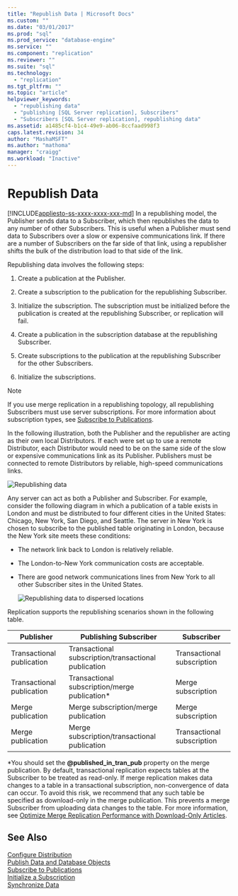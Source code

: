 ```yaml
---
title: "Republish Data | Microsoft Docs"
ms.custom: ""
ms.date: "03/01/2017"
ms.prod: "sql"
ms.prod_service: "database-engine"
ms.service: ""
ms.component: "replication"
ms.reviewer: ""
ms.suite: "sql"
ms.technology: 
  - "replication"
ms.tgt_pltfrm: ""
ms.topic: "article"
helpviewer_keywords: 
  - "republishing data"
  - "publishing [SQL Server replication], Subscribers"
  - "Subscribers [SQL Server replication], republishing data"
ms.assetid: a1485cf4-b1c4-49e9-ab06-8ccfaad998f3
caps.latest.revision: 34
author: "MashaMSFT"
ms.author: "mathoma"
manager: "craigg"
ms.workload: "Inactive"
---
```

# Republish Data
[!INCLUDE[appliesto-ss-xxxx-xxxx-xxx-md](../../includes/appliesto-ss-xxxx-xxxx-xxx-md.md)]
  In a republishing model, the Publisher sends data to a Subscriber, which then republishes the data to any number of other Subscribers. This is useful when a Publisher must send data to Subscribers over a slow or expensive communications link. If there are a number of Subscribers on the far side of that link, using a republisher shifts the bulk of the distribution load to that side of the link.  
  
 Republishing data involves the following steps:  
  
1.  Create a publication at the Publisher.  
  
2.  Create a subscription to the publication for the republishing Subscriber.  
  
3.  Initialize the subscription. The subscription must be initialized before the publication is created at the republishing Subscriber, or replication will fail.  
  
4.  Create a publication in the subscription database at the republishing Subscriber.  
  
5.  Create subscriptions to the publication at the republishing Subscriber for the other Subscribers.  
  
6.  Initialize the subscriptions.  
  
> [!NOTE]  
>  If you use merge replication in a republishing topology, all republishing Subscribers must use server subscriptions. For more information about subscription types, see [Subscribe to Publications](../../relational-databases/replication/subscribe-to-publications.md).  
  
 In the following illustration, both the Publisher and the republisher are acting as their own local Distributors. If each were set up to use a remote Distributor, each Distributor would need to be on the same side of the slow or expensive communications link as its Publisher. Publishers must be connected to remote Distributors by reliable, high-speed communications links.  
  
 ![Republishing data](../../relational-databases/replication/media/repl-06a.gif "Republishing data")  
  
 Any server can act as both a Publisher and Subscriber. For example, consider the following diagram in which a publication of a table exists in London and must be distributed to four different cities in the United States: Chicago, New York, San Diego, and Seattle. The server in New York is chosen to subscribe to the published table originating in London, because the New York site meets these conditions:  
  
-   The network link back to London is relatively reliable.  
  
-   The London-to-New York communication costs are acceptable.  
  
-   There are good network communications lines from New York to all other Subscriber sites in the United States.  
  
     ![Republishing data to dispersed locations](../../relational-databases/replication/media/repl-06.gif "Republishing data to dispersed locations")  
  
 Replication supports the republishing scenarios shown in the following table.  
  
|Publisher|Publishing Subscriber|Subscriber|  
|---------------|---------------------------|----------------|  
|Transactional publication|Transactional subscription/transactional publication|Transactional subscription|  
|Transactional publication|Transactional subscription/merge publication*|Merge subscription|  
|Merge publication|Merge subscription/merge publication|Merge subscription|  
|Merge publication|Merge subscription/transactional publication|Transactional subscription|  
  
 \*You should set the **@published_in_tran_pub** property on the merge publication. By default, transactional replication expects tables at the Subscriber to be treated as read-only. If merge replication makes data changes to a table in a transactional subscription, non-convergence of data can occur. To avoid this risk, we recommend that any such table be specified as download-only in the merge publication. This prevents a merge Subscriber from uploading data changes to the table. For more information, see [Optimize Merge Replication Performance with Download-Only Articles](../../relational-databases/replication/merge/optimize-merge-replication-performance-with-download-only-articles.md).  
  
## See Also  
 [Configure Distribution](../../relational-databases/replication/configure-distribution.md)   
 [Publish Data and Database Objects](../../relational-databases/replication/publish/publish-data-and-database-objects.md)   
 [Subscribe to Publications](../../relational-databases/replication/subscribe-to-publications.md)   
 [Initialize a Subscription](../../relational-databases/replication/initialize-a-subscription.md)   
 [Synchronize Data](../../relational-databases/replication/synchronize-data.md)  
  
  
